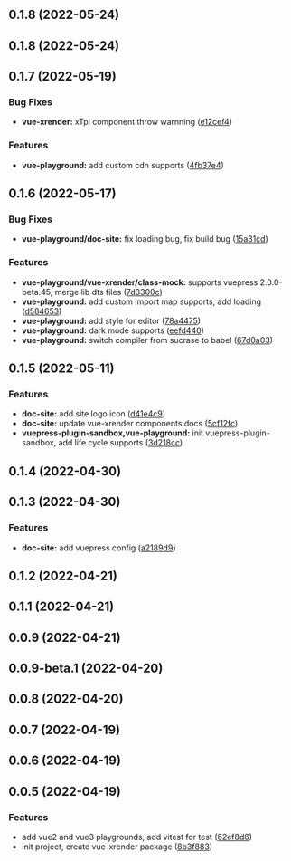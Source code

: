 ## 0.1.8 (2022-05-24)

## 0.1.8 (2022-05-24)

## 0.1.7 (2022-05-19)

### Bug Fixes

- **vue-xrender:** xTpl component throw warnning ([e12cef4](https://github.com/2214962083/vue-superman/commit/e12cef403121301cf57fcbd74d21e08519af8e95))

### Features

- **vue-playground:** add custom cdn supports ([4fb37e4](https://github.com/2214962083/vue-superman/commit/4fb37e44ac53cdb3af253f46044c7f90426acb26))

## 0.1.6 (2022-05-17)

### Bug Fixes

- **vue-playground/doc-site:** fix loading bug, fix build bug ([15a31cd](https://github.com/2214962083/vue-superman/commit/15a31cd34bbbd970cc50915b223899b7b4956ffc))

### Features

- **vue-playground/vue-xrender/class-mock:** supports vuepress 2.0.0-beta.45, merge lib dts files ([7d3300c](https://github.com/2214962083/vue-superman/commit/7d3300ca6183ed6070d9bc762f1324cc13d1d820))
- **vue-playground:** add custom import map supports, add loading ([d584653](https://github.com/2214962083/vue-superman/commit/d5846536a3e562c0615f3c5180d6a715b0033f30))
- **vue-playground:** add style for editor ([78a4475](https://github.com/2214962083/vue-superman/commit/78a4475bea338fa743de3dffe49b454902e936ac))
- **vue-playground:** dark mode supports ([eefd440](https://github.com/2214962083/vue-superman/commit/eefd440f4a105a019ad8d8f529d1ccbe2668e8cd))
- **vue-playground:** switch compiler from sucrase to babel ([67d0a03](https://github.com/2214962083/vue-superman/commit/67d0a033af81029d4b6514b4c4cc5201b9073a5b))

## 0.1.5 (2022-05-11)

### Features

- **doc-site:** add site logo icon ([d41e4c9](https://github.com/2214962083/vue-superman/commit/d41e4c9ad4806b580d6199e671ff6d1031a7c6b8))
- **doc-site:** update vue-xrender components docs ([5cf12fc](https://github.com/2214962083/vue-superman/commit/5cf12fcb3bd2dd84a3e1d85047ad55ca9065583e))
- **vuepress-plugin-sandbox,vue-playground:** init vuepress-plugin-sandbox, add life cycle supports ([3d218cc](https://github.com/2214962083/vue-superman/commit/3d218ccb4de17ec4d2870692bb200f4742667b85))

## 0.1.4 (2022-04-30)

## 0.1.3 (2022-04-30)

### Features

- **doc-site:** add vuepress config ([a2189d9](https://github.com/2214962083/vue-superman/commit/a2189d9a5f802abed444515d4da54546be4a1bf5))

## 0.1.2 (2022-04-21)

## 0.1.1 (2022-04-21)

## 0.0.9 (2022-04-21)

## 0.0.9-beta.1 (2022-04-20)

## 0.0.8 (2022-04-20)

## 0.0.7 (2022-04-19)

## 0.0.6 (2022-04-19)

## 0.0.5 (2022-04-19)

### Features

- add vue2 and vue3 playgrounds, add vitest for test ([62ef8d6](https://github.com/2214962083/vue-superman/commit/62ef8d6ab55520b2e39d00837613fa3d6c772e0c))
- init project, create vue-xrender package ([8b3f883](https://github.com/2214962083/vue-superman/commit/8b3f883ddb4f6dba3bc3889f39b867735c7e2b69))
